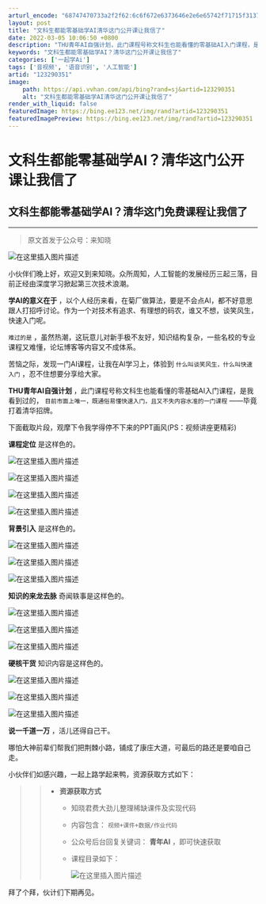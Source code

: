 ```yaml
---
arturl_encode: "68747470733a2f2f62:6c6f672e6373646e2e6e65742f71715f31373235363638392f:61727469636c652f64657461696c732f313233323930333531"
layout: post
title: "文科生都能零基础学AI清华这门公开课让我信了"
date: 2022-03-05 10:06:50 +0800
description: "THU青年AI自强计划，此门课程号称文科生也能看懂的零基础AI入门课程，是我看到过的，目前市面上唯一"
keywords: "文科生都能零基础学AI？清华这门公开课让我信了"
categories: ['一起学Ai']
tags: ['音视频', '语音识别', '人工智能']
artid: "123290351"
image:
    path: https://api.vvhan.com/api/bing?rand=sj&artid=123290351
    alt: "文科生都能零基础学AI清华这门公开课让我信了"
render_with_liquid: false
featuredImage: https://bing.ee123.net/img/rand?artid=123290351
featuredImagePreview: https://bing.ee123.net/img/rand?artid=123290351
---
```


# 文科生都能零基础学AI？清华这门公开课让我信了

## 文科生都能零基础学AI？清华这门免费课程让我信了

---

> 原文首发于公众号：来知晓

![在这里插入图片描述](https://i-blog.csdnimg.cn/blog_migrate/20162437e1c3a7e7a424b7a494a1ff1b.jpeg#pic_center)

小伙伴们晚上好，欢迎又到来知晓。众所周知，人工智能的发展经历三起三落，目前正经由深度学习掀起第三次技术浪潮。

**学AI的意义在于**
，以个人经历来看，在菊厂做算法，要是不会点AI，都不好意思跟人打招呼讨论。作为一个对技术有追求、有理想的码农，谁又不想，谈笑风生，快速入门呢。

`难过的是`
，虽然热潮，这玩意儿对新手极不友好，知识结构复杂，一些名校的专业课程又难懂，论坛博客等内容又不成体系。

苦恼之际，发现一门AI课程，让我在AI学习上，体验到
`什么叫谈笑风生，什么叫快速入门`
，忍不住想要分享给大家。

**THU青年AI自强计划**
，此门课程号称文科生也能看懂的零基础AI入门课程，是我看到过的，
`目前市面上唯一，既通俗易懂快速入门，且又不失内容水准的一门课程`
——毕竟打着清华招牌。

下面截取片段，观摩下令我学得停不下来的PPT画风(PS：视频讲座更精彩)

**课程定位**
是这样色的。

![在这里插入图片描述](https://i-blog.csdnimg.cn/blog_migrate/4ba51a79ed3eaf521bb7c8824e9aa15e.png)

![在这里插入图片描述](https://i-blog.csdnimg.cn/blog_migrate/9d073090ac0e6d750b8ee846b55ca644.png)

![在这里插入图片描述](https://i-blog.csdnimg.cn/blog_migrate/f02423731a346c6eb9542f99a1a2ebf6.png)

![在这里插入图片描述](https://i-blog.csdnimg.cn/blog_migrate/3177ef79fa03e23f54cffd7e27e2fd38.png)

**背景引入**
是这样色的。

![在这里插入图片描述](https://i-blog.csdnimg.cn/blog_migrate/f6d67753d31d0b918e4c08fbfab17cb6.png)

![在这里插入图片描述](https://i-blog.csdnimg.cn/blog_migrate/736916af56a955f4c7d8ffdb9eaa1e4f.png)

![在这里插入图片描述](https://i-blog.csdnimg.cn/blog_migrate/606f84ab984ef11b71416496768cc3fa.png)

**知识的来龙去脉**
奇闻轶事是这样色的。

![在这里插入图片描述](https://i-blog.csdnimg.cn/blog_migrate/3d3aec9e4518aa3551896a146adf9c9f.png)

![在这里插入图片描述](https://i-blog.csdnimg.cn/blog_migrate/09d5e8ebabed8212fb6405eec1272250.png)
  
![在这里插入图片描述](https://i-blog.csdnimg.cn/blog_migrate/0e3575d7bf0bbd583dec923a2df2809e.png)

**硬核干货**
知识内容是这样色的。

![在这里插入图片描述](https://i-blog.csdnimg.cn/blog_migrate/e649bb602c55fd65880cdd9a425ae19c.png)

![在这里插入图片描述](https://i-blog.csdnimg.cn/blog_migrate/038ee7279210c4b079aed6ffa4614f96.png)

![在这里插入图片描述](https://i-blog.csdnimg.cn/blog_migrate/66032cc6fef33716745eb9b526c2d237.png)

**说一千道一万**
，活儿还得自己干。

哪怕大神前辈们帮我们把荆棘小路，铺成了康庄大道，可最后的路还是要咱自己走。

小伙伴们如感兴趣，一起上路学起来鸭，资源获取方式如下：

> > * **资源获取方式**
> >   + 知晓君费大劲儿整理稀缺课件及实现代码
> >   + 内容包含：
> >     `视频+课件+数据/作业代码`
> >   + 公众号后台回复关键词：
> >     **青年AI**
> >     ，即可快速获取
> >   + 课程目录如下：
> >       
> >     ![在这里插入图片描述](https://i-blog.csdnimg.cn/blog_migrate/67dba9639ffade4b67e00b20fc54f7b1.png)

拜了个拜，伙计们下期再见。